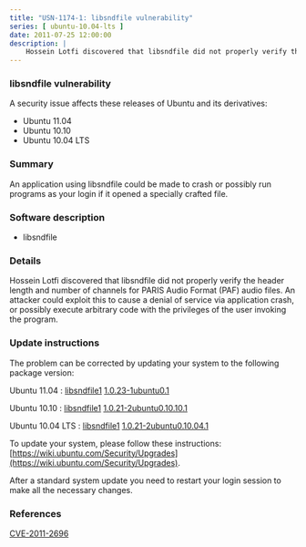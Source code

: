 ```yaml
---
title: "USN-1174-1: libsndfile vulnerability"
series: [ ubuntu-10.04-lts ]
date: 2011-07-25 12:00:00
description: |
    Hossein Lotfi discovered that libsndfile did not properly verify the header length and number of channels for PARIS Audio Format (PAF) audio files. An attacker could exploit this to cause a denial of service via application crash, or possibly execute arbitrary code with the privileges of the user invoking the program. 
--- 
```

 
### libsndfile vulnerability

A security issue affects these releases of Ubuntu and its derivatives:

* Ubuntu 11.04
* Ubuntu 10.10
* Ubuntu 10.04 LTS

### Summary

An application using libsndfile could be made to crash or possibly run programs as your login if it opened a specially crafted file.

### Software description

* libsndfile 

### Details

Hossein Lotfi discovered that libsndfile did not properly verify the header length and number of channels for PARIS Audio Format (PAF) audio files. An attacker could exploit this to cause a denial of service via application crash, or possibly execute arbitrary code with the privileges of the user invoking the program. 

### Update instructions

The problem can be corrected by updating your system to the following package version:

Ubuntu 11.04
 : [libsndfile1](https://launchpad.net/ubuntu/+source/libsndfile) <span> [1.0.23-1ubuntu0.1](https://launchpad.net/ubuntu/+source/libsndfile/1.0.23-1ubuntu0.1) </span> 

Ubuntu 10.10
 : [libsndfile1](https://launchpad.net/ubuntu/+source/libsndfile) <span> [1.0.21-2ubuntu0.10.10.1](https://launchpad.net/ubuntu/+source/libsndfile/1.0.21-2ubuntu0.10.10.1) </span> 

Ubuntu 10.04 LTS
 : [libsndfile1](https://launchpad.net/ubuntu/+source/libsndfile) <span> [1.0.21-2ubuntu0.10.04.1](https://launchpad.net/ubuntu/+source/libsndfile/1.0.21-2ubuntu0.10.04.1) </span> 

To update your system, please follow these instructions: [https://wiki.ubuntu.com/Security/Upgrades](https://wiki.ubuntu.com/Security/Upgrades).

After a standard system update you need to restart your login session to make all the necessary changes. 

### References

 [CVE-2011-2696](http://people.ubuntu.com/~ubuntu-security/cve/CVE-2011-2696)
 
